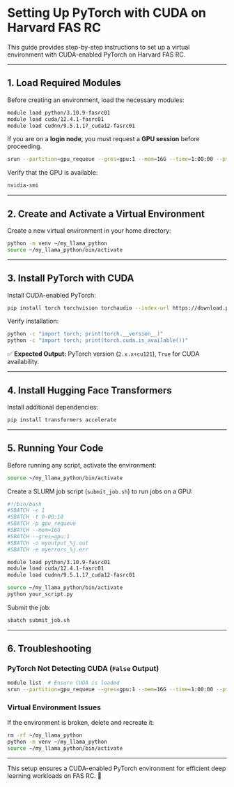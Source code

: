 # Setting Up PyTorch with CUDA on Harvard FAS RC

This guide provides step-by-step instructions to set up a virtual environment with CUDA-enabled PyTorch on Harvard FAS RC.

---

## **1. Load Required Modules**
Before creating an environment, load the necessary modules:
```bash
module load python/3.10.9-fasrc01
module load cuda/12.4.1-fasrc01
module load cudnn/9.5.1.17_cuda12-fasrc01
```

If you are on a **login node**, you must request a **GPU session** before proceeding.

```bash
srun --partition=gpu_requeue --gres=gpu:1 --mem=16G --time=1:00:00 --pty /bin/bash
```
Verify that the GPU is available:
```bash
nvidia-smi
```

---

## **2. Create and Activate a Virtual Environment**
Create a new virtual environment in your home directory:
```bash
python -m venv ~/my_llama_python
source ~/my_llama_python/bin/activate
```

---

## **3. Install PyTorch with CUDA**
Install CUDA-enabled PyTorch:
```bash
pip install torch torchvision torchaudio --index-url https://download.pytorch.org/whl/cu121
```

Verify installation:
```bash
python -c "import torch; print(torch.__version__)"
python -c "import torch; print(torch.cuda.is_available())"
```
✅ **Expected Output:** PyTorch version (`2.x.x+cu121`), `True` for CUDA availability.

---

## **4. Install Hugging Face Transformers**
Install additional dependencies:
```bash
pip install transformers accelerate
```

---

## **5. Running Your Code**
Before running any script, activate the environment:
```bash
source ~/my_llama_python/bin/activate
```

Create a SLURM job script (`submit_job.sh`) to run jobs on a GPU:
```bash
#!/bin/bash
#SBATCH -c 1
#SBATCH -t 0-00:10
#SBATCH -p gpu_requeue
#SBATCH --mem=16G
#SBATCH --gres=gpu:1
#SBATCH -o myoutput_%j.out
#SBATCH -e myerrors_%j.err

module load python/3.10.9-fasrc01
module load cuda/12.4.1-fasrc01
module load cudnn/9.5.1.17_cuda12-fasrc01

source ~/my_llama_python/bin/activate
python your_script.py
```

Submit the job:
```bash
sbatch submit_job.sh
```

---

## **6. Troubleshooting**
### **PyTorch Not Detecting CUDA (`False` Output)**
```bash
module list  # Ensure CUDA is loaded
srun --partition=gpu_requeue --gres=gpu:1 --mem=16G --time=1:00:00 --pty /bin/bash  # Start a GPU session
```

### **Virtual Environment Issues**
If the environment is broken, delete and recreate it:
```bash
rm -rf ~/my_llama_python
python -m venv ~/my_llama_python
source ~/my_llama_python/bin/activate
```

---

This setup ensures a CUDA-enabled PyTorch environment for efficient deep learning workloads on FAS RC. 🚀
